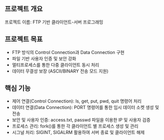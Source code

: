 ## 프로젝트 개요
프로젝트 이름: FTP 기반 클라이언트-서버 프로그래밍

## 프로젝트 목표
- FTP 방식의 Control Connection과 Data Connection 구현
- 파일 기반 사용자 인증 및 보안 강화
- 멀티프로세스를 통한 다중 클라이언트 동시 처리
- 데이터 무결성 보장 (ASCII/BINARY 전송 모드 지원)

## 핵심 기능
- 제어 연결(Control Connection): ls, get, put, pwd, quit 명령어 처리
- 데이터 연결(Data Connection): PORT 명령어를 통한 임시 데이터 소켓 생성 및 전송
- 보안 및 사용자 인증: access.txt, passwd 파일을 이용한 IP 및 사용자 검증
- 프로세스 관리: fork()를 통한 각 클라이언트 별 프로세스 생성 및 관리
- 시그널 처리: SIGINT, SIGALRM 활용하여 서버 종료 및 클라이언트 해제

